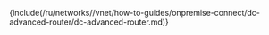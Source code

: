 {include(/ru/networks//vnet/how-to-guides/onpremise-connect/dc-advanced-router/dc-advanced-router.md)}